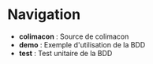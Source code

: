 # Navigation

* __colimacon__  : Source de colimacon
* __demo__ : Exemple d'utilisation de la BDD
* __test__ : Test unitaire de la BDD
